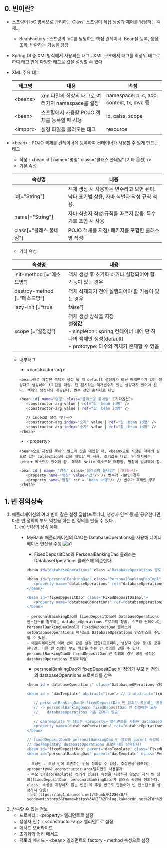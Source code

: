 ## 0. 빈이란?
- 스프링이 IoC 방식으로 관리하는 Class. 스프링이 직접 생성과 제어를 담당하는 객체...
   - BeanFactory : 스프링의 IoC를 담당하는 핵심 컨테이너. Bean을 등록, 생성, 조회, 반환하는 기능을 담당
- Spring DI 중 XML방식에서 사용되는 태그.. XML 구조에서 <beans> 태그를 최상위 태그로 하여 <beans> 태그 안에 다양한 태그로 값을 설정할 수 있다
- XML 주요 태그
   
   |태그명|내용|속성|
   |----------|----|----|
   |&lt;beans&gt;|xml 파일의 최상의 태그로 여러가지 namespace를 설정|namespace: p, c, aop, context, tx, mvc 등|
   |&lt;bean&gt;| 스프링에서 사용할 POJO 객체를 등록할 때 사용| id, calss, scope|
   |&lt;import&gt;| 설정 파일을 불러오는 태그|resource|
   
- &lt;bean&gt; : POJO 객체를 컨테이너에 등록하여 컨테이너가 사용할 수 있게 만드는 태그
   - 작성 : <bean id | name="명칭" class="클래스 풀네임" [기타 옵션] />
   - 기본 속성   
   
   |속성명|내용|
   |------|----|
   |id[="String"]|객체 생성 시 사용하는 변수라고 보면 된다.<br> 낙타 표기법 상용, 자바 식별자 작성 규칙 적용.
   |name[="String"]| 자바 식별자 작성 규칙을 따르지 않음. 특수 기호 포함 시 사용|
   |class[="클래스 풀네임"]| POJO 객체를 지정/ 패키지를 포함한 클래스명 작성|

   - <bean> 기타 속성
   
   |속성명|내용|
   |------|----|
   |init-method [=“메소드명“] |객체 생성 후 초기화 하거나 실행되어야 할 기능이 있는 경우|
   |destroy-method [=“메소드명”] |객체 삭제되기 전에 실행되어야 할 기능이 있는 경우|
   |lazy-init [=“true | false”]|객체가 즉시 로딩되지 않고 사용시 로딩 선택(true)|
   |scope [=“설정값”] |객체 생성 방식을 지정<br> <b>설정값</b> <br> - singleton : spring 컨테이너 내에 단 하나의 객체만 생성(default) <br> - prototype: 다수의 객체가 존재할 수 있음|

   - <bean> 내부태그
      - &lt;constructor-arg&gt;
   
      `<bean>으로 지정된 객체가 생성 될 때 default 생성자가 아닌 매개변수가 있는 생성자로 생성하여 초기값을 대입. 단 일치하는 맥개변수가 있는 생성자가 있어야 된다. 객체의 생성자와 매핑된다. 변수 선언 순서대로 대입`
   
      ```sh
      <bean id| name="명칭" class="클래스명 풀네임" [기타옵션]>
         <constructor-arg value | ref="값 |bean id명" />
         <constructor-arg value | ref="값 |bean id명" />
         
         // index로 설정 가나ㅡㅇ
         <constructor-arg index="숫자" value | ref="값 |bean id명" />
         <constructor-arg index="숫자" value | ref="값 |bean id명" />
      >/bean>
      ```
      
      - &lt;property&gt;
      
      `<bean>으로 지정된 객체의 필드에 값을 대입할 때, <bean>으로 지정된 객체의 필드로 있는 collection에 값을 대입할 때 사용. 초기값을 대입. 단 일치하는 setter 메소드가 있어야 함. 객체의 setter메소드와 매핑됨. 명칭이 일치해야 함.`
      
      ```sh
      <bean id | name= "명칭" class="클래스명 풀네임" [기타옵션]>
         <property name="명칭" value="값"/> // 변수가 기본인 경우
         <property name="명칭" ref = "bean id명"/> // 변수가 객체인 경우
      </bean>
      ```
      

## 1. 빈 정의상속
1. 애플리케이션의 여러 빈이 같은 설정 집합(프로퍼티, 생성자 인수 등)을 공유한다면, 다른 빈 정의의 부모 역할을 하는 빈 정의를 만들 수 있다.
   1. ex) 빈정의 상속 예제
      - MyBank 애플리케이션의 DAO는 DatabaseOperations을 사용해 데이터베이스 연산을 수행
      ![a1](https://img1.daumcdn.net/thumb/R1280x0/?scode=mtistory2&fname=https%3A%2F%2Fblog.kakaocdn.net%2Fdn%2FcZ4FMP%2FbtqF15UiENL%2FHKcnR9kmQIYRIAd3UKyZZ1%2Fimg.png)
      
         - FixedDeposiitDao와 PersonalBankingDao 클래스는 DatabaseOperations 클래스에 의존한다.
         
         ```sh
         <bean id="databaseOperations" class ="DatabaseOperations 경로">
         
         <bean id="persnoalBankingDao" class="PersonalBankingDaoImpl" 경로">
            <property name="databseOperations" ref="databaseOperations" />
         </bean>
         
         <bean id="fixedDepositDao" class="FixedDepositDaImpl">
            <property name="databaseOperations" ref="databseOperations" />
         </bean>
         
         ```
            - personalBainkingDao와 fixedDepositDao에 DatabaseOperations 인스턴스를 참조하는 databaseOperations 프로퍼티 정의. 스프링 컨테이너는 PersonalBankingDaoImpl과 FixedDepositDao 클래스에 setDatabaseOperations 메서드로 DatabaseOperations 인스턴스를 주입할 수 있음.
            - 애플리케이션의 여러 빈이 같은 설정 집합(프로퍼티, 생성자 인수 등)을 공유한다면, 다른 빈 정의의 부모 역할을 하는 빈 정의를 만들 수 있다. personalBankingDao와 fixedDepositDao 빈 정의의 경우 공통 설정은 databaseOperations 프로퍼티임
         
         - persnoalBankingDao와 fixedDepositDao 빈 정의가 부모 빈 정의의 databaseOperations 프로퍼티를 상속
         
         ```sh
         <bean id = databaseOperations" class="DatabasaeOPerations 경로"/>
         
         <bean id = "daoTemplate" abstract="true"> // ① abstract="true" = 추상빈 
         
            // personalBankingDao와 fixedDepositDao 빈 정의가 공유하는 공통 설정을 정의.
            // -> personalBankingDao와 fixedDepositDao 빈 정의에는 모두
            //    databaseOperations 의존 관계가 필요!
            
            // daoTemplate 빈 정의는 <property> 엘리먼트를 사용해 databaseOperations 의존 관계를 정의
            <property name="databaseOperations" ref="databseOperations" />
         </bean>
         
         // fixedDepositDao와 personalBankingDao 빈 정의의 parent 속성이 daopTemplate이므로
         // daoTemplate의 databaseOperations 프로퍼티를 상속한다!
         <bean id="fixedDepositDao" parent="daoTemplate" class="FixedDepositDaoImpl 경로"/>
         <bean id="personalBankingDao" parent="daoTemplate" class="PersonalBankingDaoImpl 경로"/>
         
         ```
            
            - 추상빈 : 추상 빈에 의존하는 빈을 정의할 수 없음. 추상빈을 참조하는 <property>나 <constructor-arg>엘리먼트 사용불가
            - 부모 빈(daoTemplate) 정의가 class 속성을 지정하지 않으면 자식 빈 정의(fixedDepositDao, personalBankingDao)가 클래스 속성을 정의한다. class  속성을 지정하지 않는 빈은 꼭 추상 빈으로 만들어야 빈 인스턴스를 생성하지 않음!
            ![a2](ttps://img1.daumcdn.net/thumb/R1280x0/?scode=mtistory2&fname=https%3A%2F%2Fblog.kakaocdn.net%2Fdn%2FbuF3MV%2FbtqFZ5aB6B1%2FnPTX7jflhdx6DDyEnUss00%2Fimg.png)

2. 상속할 수 있는 정보
   - 프로퍼티 : &lt;property&gt; 엘리먼트로 설정
   - 생성자 인수 : &lt;constructor-arg&gt; 엘리먼트로 설정
   - 메서드 오버라이드
   - 초기화와 정리 메서드
   - 팩토리 메서드 - &lt;bean&gt; 엘리먼트의 factory - method 속성으로 설정


         
